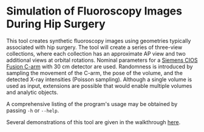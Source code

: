 # Simulation of Fluoroscopy Images During Hip Surgery
This tool creates synthetic fluoroscopy images using geometries typically associated with hip surgery.
The tool will create a series of three-view collections, where each collection has an approximate AP view and two additional views at orbital rotations.
Nominal parameters for a [Siemens CIOS Fusion C-arm](https://www.siemens-healthineers.com/en-us/surgical-c-arms-and-navigation/mobile-c-arms/cios-fusion) with 30 cm detector are used.
Randomness is introduced by sampling the movement of the C-arm, the pose of the volume, and the detected X-ray intensities (Poisson sampling).
Although a single volume is used as input, extensions are possible that would enable multiple volumes and analytic objects.

A comprehensive listing of the program's usage may be obtained by passing `-h` or `--help`.

Several demonstrations of this tool are given in the walkthrough [here](https://github.com/rg2/jhmr-v2/wiki/Walkthrough%3A-Simulated-Fluoroscopy).